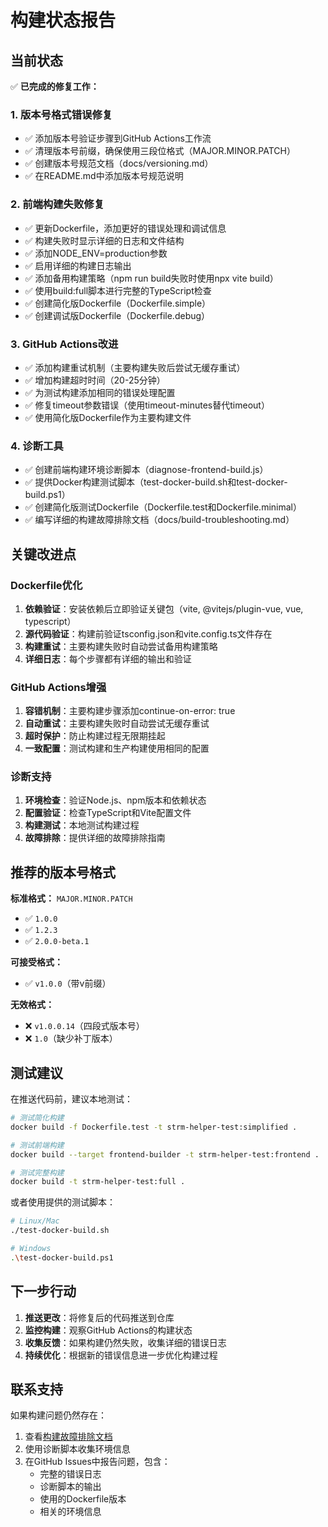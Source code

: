 # 构建状态报告

## 当前状态

✅ **已完成的修复工作：**

### 1. 版本号格式错误修复
- ✅ 添加版本号验证步骤到GitHub Actions工作流
- ✅ 清理版本号前缀，确保使用三段位格式（MAJOR.MINOR.PATCH）
- ✅ 创建版本号规范文档（docs/versioning.md）
- ✅ 在README.md中添加版本号规范说明

### 2. 前端构建失败修复
- ✅ 更新Dockerfile，添加更好的错误处理和调试信息
- ✅ 构建失败时显示详细的日志和文件结构
- ✅ 添加NODE_ENV=production参数
- ✅ 启用详细的构建日志输出
- ✅ 添加备用构建策略（npm run build失败时使用npx vite build）
- ✅ 使用build:full脚本进行完整的TypeScript检查
- ✅ 创建简化版Dockerfile（Dockerfile.simple）
- ✅ 创建调试版Dockerfile（Dockerfile.debug）

### 3. GitHub Actions改进
- ✅ 添加构建重试机制（主要构建失败后尝试无缓存重试）
- ✅ 增加构建超时时间（20-25分钟）
- ✅ 为测试构建添加相同的错误处理配置
- ✅ 修复timeout参数错误（使用timeout-minutes替代timeout）
- ✅ 使用简化版Dockerfile作为主要构建文件

### 4. 诊断工具
- ✅ 创建前端构建环境诊断脚本（diagnose-frontend-build.js）
- ✅ 提供Docker构建测试脚本（test-docker-build.sh和test-docker-build.ps1）
- ✅ 创建简化版测试Dockerfile（Dockerfile.test和Dockerfile.minimal）
- ✅ 编写详细的构建故障排除文档（docs/build-troubleshooting.md）

## 关键改进点

### Dockerfile优化
1. **依赖验证**：安装依赖后立即验证关键包（vite, @vitejs/plugin-vue, vue, typescript）
2. **源代码验证**：构建前验证tsconfig.json和vite.config.ts文件存在
3. **构建重试**：主要构建失败时自动尝试备用构建策略
4. **详细日志**：每个步骤都有详细的输出和验证

### GitHub Actions增强
1. **容错机制**：主要构建步骤添加continue-on-error: true
2. **自动重试**：主要构建失败时自动尝试无缓存重试
3. **超时保护**：防止构建过程无限期挂起
4. **一致配置**：测试构建和生产构建使用相同的配置

### 诊断支持
1. **环境检查**：验证Node.js、npm版本和依赖状态
2. **配置验证**：检查TypeScript和Vite配置文件
3. **构建测试**：本地测试构建过程
4. **故障排除**：提供详细的故障排除指南

## 推荐的版本号格式

**标准格式：** `MAJOR.MINOR.PATCH`
- ✅ `1.0.0`
- ✅ `1.2.3` 
- ✅ `2.0.0-beta.1`

**可接受格式：**
- ✅ `v1.0.0`（带v前缀）

**无效格式：**
- ❌ `v1.0.0.14`（四段式版本号）
- ❌ `1.0`（缺少补丁版本）

## 测试建议

在推送代码前，建议本地测试：

```bash
# 测试简化构建
docker build -f Dockerfile.test -t strm-helper-test:simplified .

# 测试前端构建
docker build --target frontend-builder -t strm-helper-test:frontend .

# 测试完整构建
docker build -t strm-helper-test:full .
```

或者使用提供的测试脚本：
```bash
# Linux/Mac
./test-docker-build.sh

# Windows
.\test-docker-build.ps1
```

## 下一步行动

1. **推送更改**：将修复后的代码推送到仓库
2. **监控构建**：观察GitHub Actions的构建状态
3. **收集反馈**：如果构建仍然失败，收集详细的错误日志
4. **持续优化**：根据新的错误信息进一步优化构建过程

## 联系支持

如果构建问题仍然存在：

1. 查看[构建故障排除文档](docs/build-troubleshooting.md)
2. 使用诊断脚本收集环境信息
3. 在GitHub Issues中报告问题，包含：
   - 完整的错误日志
   - 诊断脚本的输出
   - 使用的Dockerfile版本
   - 相关的环境信息
